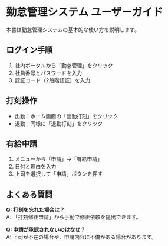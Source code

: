 # 勤怠管理システム ユーザーガイド

本書は勤怠管理システムの基本的な使い方を説明します。

## ログイン手順

1. 社内ポータルから「勤怠管理」をクリック
2. 社員番号とパスワードを入力
3. 認証コード（2段階認証）を入力

## 打刻操作

- 出勤：ホーム画面の「出勤打刻」をクリック
- 退勤：同様に「退勤打刻」をクリック

## 有給申請

1. メニューから「申請」→「有給申請」
2. 日付と理由を入力
3. 上司を選択して「申請」ボタンを押す

## よくある質問

**Q: 打刻を忘れた場合は？**  
A: 「打刻修正申請」から手動で修正依頼を提出できます。

**Q: 申請が承認されないのはなぜ？**  
A: 上司が不在の場合や、申請内容に不備がある場合があります。
